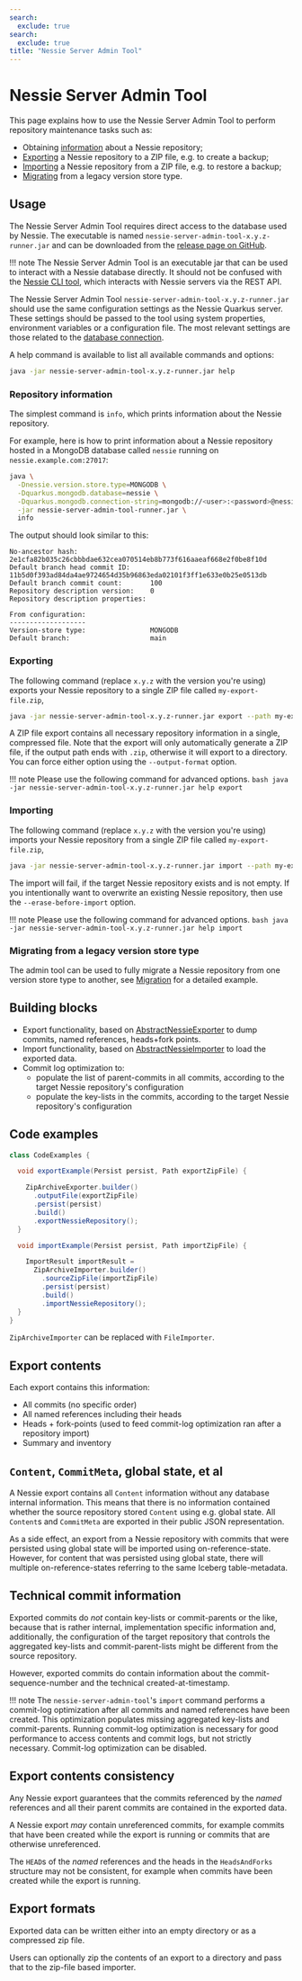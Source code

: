 ```yaml
---
search:
  exclude: true
search:
  exclude: true
title: "Nessie Server Admin Tool"
---
```


# Nessie Server Admin Tool

This page explains how to use the Nessie Server Admin Tool to perform repository maintenance tasks
such as:

* Obtaining [information](#repository-information) about a Nessie repository;
* [Exporting](#exporting) a Nessie repository to a ZIP file, e.g. to create a backup;
* [Importing](#importing) a Nessie repository from a ZIP file, e.g. to restore a backup;
* [Migrating](#migrating-from-a-legacy-version-store-type) from a legacy version store type.

## Usage

The Nessie Server Admin Tool requires direct access to the database used by Nessie. The executable is
named `nessie-server-admin-tool-x.y.z-runner.jar` and can be downloaded from the
[release page on GitHub](https://github.com/projectnessie/nessie/releases).

!!! note
    The Nessie Server Admin Tool is an executable jar that can be used to interact with a Nessie
    database directly. It should not be confused with the [Nessie CLI tool], which interacts with
    Nessie servers via the REST API.

[Nessie CLI tool]: cli.md

The Nessie Server Admin Tool `nessie-server-admin-tool-x.y.z-runner.jar` should use the same configuration
settings as the Nessie Quarkus server. These settings should be passed to the tool using
system properties, environment variables or a configuration file. The most relevant settings are
those related to the [database connection](configuration.md#version-store-settings).

A help command is available to list all available commands and options:

```bash
java -jar nessie-server-admin-tool-x.y.z-runner.jar help
```

### Repository information

The simplest command is `info`, which prints information about the Nessie repository.

For example, here is how to print information about a Nessie repository hosted in a MongoDB
database called `nessie` running on `nessie.example.com:27017`:

```bash
java \
  -Dnessie.version.store.type=MONGODB \
  -Dquarkus.mongodb.database=nessie \
  -Dquarkus.mongodb.connection-string=mongodb://<user>:<password>@nessie.example.com:27017 \
  -jar nessie-server-admin-tool-runner.jar \
  info
```

The output should look similar to this:

```text
No-ancestor hash:                  2e1cfa82b035c26cbbbdae632cea070514eb8b773f616aaeaf668e2f0be8f10d
Default branch head commit ID:     11b5d0f393ad84da4ae9724654d35b96863eda02101f3ff1e633e0b25e0513db
Default branch commit count:       100
Repository description version:    0
Repository description properties:

From configuration:
-------------------
Version-store type:                MONGODB
Default branch:                    main
```

### Exporting

The following command (replace `x.y.z` with the version you're using) exports your Nessie repository
to a single ZIP file called `my-export-file.zip`,

```bash
java -jar nessie-server-admin-tool-x.y.z-runner.jar export --path my-export-file.zip
```

A ZIP file export contains all necessary repository information in a single, compressed file.
Note that the export will only automatically generate a ZIP file, if the output path ends with
`.zip`, otherwise it will export to a directory. You can force either option using
the `--output-format` option.

!!! note
    Please use the following command for advanced options.
    ```bash
    java -jar nessie-server-admin-tool-x.y.z-runner.jar help export
    ```

### Importing

The following command (replace `x.y.z` with the version you're using) imports your Nessie repository
from a single ZIP file called `my-export-file.zip`,

```bash
java -jar nessie-server-admin-tool-x.y.z-runner.jar import --path my-export-file.zip
```

The import will fail, if the target Nessie repository exists and is not empty. If you intentionally
want to overwrite an existing Nessie repository, then use the `--erase-before-import` option.

!!! note
    Please use the following command for advanced options.
    ```bash
    java -jar nessie-server-admin-tool-x.y.z-runner.jar help import
    ```

### Migrating from a legacy version store type

The admin tool can be used to fully migrate a Nessie repository from one version store type to 
another, see [Migration](../guides/migration.md) for a detailed example.

## Building blocks

* Export functionality, based
  on [AbstractNessieExporter](https://github.com/projectnessie/nessie/blob/main/versioned/transfer/src/main/java/org/projectnessie/versioned/transfer/AbstractNessieExporter.java)
  to dump commits, named references, heads+fork points.
* Import functionality, based
  on [AbstractNessieImporter](https://github.com/projectnessie/nessie/blob/main/versioned/transfer/src/main/java/org/projectnessie/versioned/transfer/AbstractNessieImporter.java)
  to load the exported data.
* Commit log optimization to:
  * populate the list of parent-commits in all commits, according to the target Nessie repository's
    configuration
  * populate the key-lists in the commits, according to the target Nessie repository's configuration

## Code examples

```java
class CodeExamples {

  void exportExample(Persist persist, Path exportZipFile) {

    ZipArchiveExporter.builder()
      .outputFile(exportZipFile)
      .persist(persist)
      .build()
      .exportNessieRepository();
  }

  void importExample(Persist persist, Path importZipFile) {

    ImportResult importResult =
      ZipArchiveImporter.builder()
        .sourceZipFile(importZipFile)
        .persist(persist)
        .build()
        .importNessieRepository();
  }
}
```

`ZipArchiveImporter` can be replaced with `FileImporter`.

## Export contents

Each export contains this information:

* All commits (no specific order)
* All named references including their heads
* Heads + fork-points (used to feed commit-log optimization ran after a repository import)
* Summary and inventory

## `Content`, `CommitMeta`, global state, et al

A Nessie export contains all `Content` information without any database internal information. This
means that there is no information contained whether the source repository stored `Content` using
e.g. global state. All `Content`s and `CommitMeta` are exported in their public JSON representation.

As a side effect, an export from a Nessie repository with commits that were persisted using global
state will be imported using on-reference-state. However, for content that was persisted using
global state, there will multiple on-reference-states referring to the same Iceberg table-metadata.

## Technical commit information

Exported commits do _not_ contain key-lists or commit-parents or the like, because that is
rather internal, implementation specific information and, additionally, the configuration of the
target repository that controls the aggregated key-lists and commit-parent-lists might be different
from the source repository.

However, exported commits do contain information about the commit-sequence-number and the technical
created-at-timestamp.

!!! note
    The `nessie-server-admin-tool`'s `import` command performs a commit-log optimization after all
    commits and named references have been created. This optimization populates missing
    aggregated key-lists and commit-parents. Running commit-log optimization is necessary for good
    performance to access contents and commit logs, but not strictly necessary.
    Commit-log optimization can be disabled.

## Export contents consistency

Any Nessie export guarantees that the commits referenced by the _named_ references and all their
parent commits are contained in the exported data.

A Nessie export _may_ contain unreferenced commits, for example commits that have been created
while the export is running or commits that are otherwise unreferenced.

The `HEAD`s of the _named_ references and the heads in the `HeadsAndForks` structure may not be
consistent, for example when commits have been created while the export is running.

## Export formats

Exported data can be written either into an empty directory or as a compressed zip file.

Users can optionally zip the contents of an export to a directory and pass that to the zip-file
based importer.
